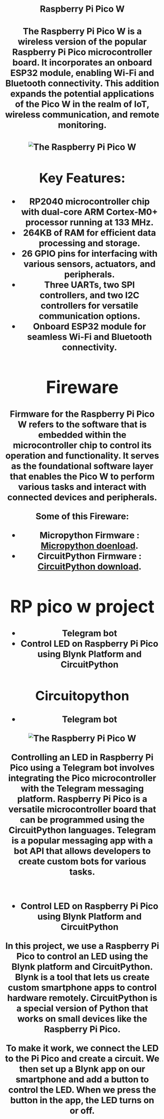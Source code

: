 <h1 align="center" >Raspberry Pi Pico W<h>
 
<h4> The Raspberry Pi Pico W is a wireless version of the popular Raspberry Pi Pico microcontroller board. It incorporates an onboard ESP32 module, enabling Wi-Fi and Bluetooth connectivity. This addition expands the potential applications of the Pico W in the realm of IoT, wireless communication, and remote monitoring. </h4>


<picture>
<img alt="The Raspberry Pi Pico W " src="https://micropython.org/resources/micropython-media/boards/PICO_W/rp2-pico-w.jpg">
</picture>


<p>
<h2>Key Features:</h2>

 - RP2040 microcontroller chip with dual-core ARM Cortex-M0+ processor running at 133 MHz.
 - 264KB of RAM for efficient data processing and storage.
 - 26 GPIO pins for interfacing with various sensors, actuators, and peripherals.
 - Three UARTs, two SPI controllers, and two I2C controllers for versatile communication options.
 - Onboard ESP32 module for seamless Wi-Fi and Bluetooth connectivity.

</p>
<h1>Fireware</h1> 
<p>
Firmware for the Raspberry Pi Pico W refers to the software that is embedded within the microcontroller chip to control its operation and functionality. It serves as the foundational software layer that enables the Pico W to perform various tasks and interact with connected devices and peripherals.

Some of this Fireware:
- Micropython Firmware : [Micropython doenload](https://micropython.org/download/rp2-pico-w/).
- CircuitPython Firmware : [CircuitPython download](https://circuitpython.org/board/raspberry_pi_pico_w/).

</p>


<h1>RP pico w project </h1>

* Telegram bot
* Control LED on Raspberry Pi Pico using Blynk Platform and CircuitPython 

<h2> Circuitopython </h2>

<p>

 * Telegram bot

   


 <picture>
<img alt="The Raspberry Pi Pico W " src="https://github.com/moaml1999/RaspberryPi_Pico_w/blob/main/Telegram%20pico%20W/img.jpg">
</picture>

  Controlling an LED in Raspberry Pi Pico using a Telegram bot involves integrating the Pico microcontroller with the Telegram messaging platform. Raspberry Pi Pico is a versatile microcontroller board that can be programmed using the CircuitPython languages. Telegram is a popular messaging app with a bot API that allows developers to create custom bots for various tasks. 
 <p> 

<p>


<h1></h1> 

 * Control LED on Raspberry Pi Pico using Blynk Platform and CircuitPython

 <p>In this project, we use a Raspberry Pi Pico to control an LED using the Blynk platform and CircuitPython. Blynk is a tool that lets us create custom smartphone apps to control hardware remotely. CircuitPython is a special version of Python that works on small devices like the Raspberry Pi Pico.

To make it work, we connect the LED to the Pi Pico and create a circuit. We then set up a Blynk app on our smartphone and add a button to control the LED. When we press the button in the app, the LED turns on or off.
</p>
</p>
